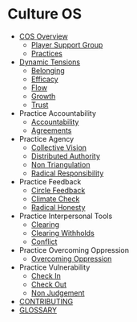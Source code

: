 # Culture OS

- [COS Overview](/COS_Overview/README.md)
    * [Player Support Group](/COS_Overview/Player_Support_Group.md)
    * [Practices](/COS_Overview/Practices.md)
- [Dynamic Tensions](/Dynamic_Tensions/README.md)
    * [Belonging](/Dynamic_Tensions/Belonging.md)
    * [Efficacy](/Dynamic_Tensions/Efficacy.md)
    * [Flow](/Dynamic_Tensions/Flow.md)
    * [Growth](/Dynamic_Tensions/Growth.md)
    * [Trust](/Dynamic_Tensions/Trust.md)
- Practice Accountability
    * [Accountability](/Practice_Accountability/Accountability.md)
    * [Agreements](/Practice_Accountability/Agreements.md)
- Practice Agency
    * [Collective Vision](/Practice_Agency/Collective_Vision.md)
    * [Distributed Authority](/Practice_Agency/Distributed_Authority.md)
    * [Non Triangulation](/Practice_Agency/Non_Triangulation.md)
    * [Radical Responsibility](/Practice_Agency/Radical_Responsibility.md)
- Practice Feedback
    * [Circle Feedback](/Practice_Feedback/Circle_Feedback.md)
    * [Climate Check](/Practice_Feedback/Climate_Check.md)
    * [Radical Honesty](/Practice_Feedback/Radical_Honesty.md)
- Practice Interpersonal Tools
    * [Clearing](/Practice_Tending_Relationships/Clearing.md)
    * [Clearing Withholds](/Practice_Tending_Relationships/Clearing_Withholds.md)
    * [Conflict](/Practice_Tending_Relationships/Conflict.md)
- Practice Overcoming Oppression
    * [Overcoming Oppression](/Practice_Overcoming_Oppression/Overcoming_Oppression.md)
- Practice Vulnerability
    * [Check In](/Practice_Vulnerability/Check_In.md)
    * [Check Out](/Practice_Vulnerability/Check_Out.md)
    * [Non Judgement](/Practice_Vulnerability/Non_Judgement.md)
- [CONTRIBUTING](/CONTRIBUTING.md)
- [GLOSSARY](/GLOSSARY.md)
